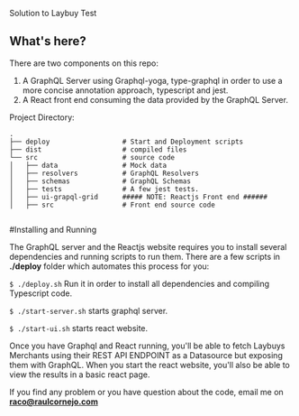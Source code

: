 Solution to Laybuy Test

## What's here?


There are two components on this repo:

1) A GraphQL Server using Graphql-yoga, type-graphql in order to use
a more concise annotation approach, typescript and jest. 
2) A React front end consuming the data provided by the GraphQL Server.

Project Directory:
```
.
├── deploy                  # Start and Deployment scripts
├── dist                    # compiled files
└── src                     # source code
│   ├── data                # Mock data 
│   ├── resolvers           # GraphQL Resolvers
│   ├── schemas             # GraphQL Schemas
│   ├── tests               # A few jest tests.
│   ├── ui-grapql-grid      ##### NOTE: Reactjs Front end ######
│   ├── src                 # Front end source code


```

#Installing and Running

The GraphQL server and the Reactjs website requires you to install several dependencies and running scripts to run them.
There are a few scripts in **./deploy** folder which automates this process for you:

`
$ ./deploy.sh
`
Run it in order to install all dependencies and compiling Typescript code.

`$ ./start-server.sh`
starts graphql server.

`$ ./start-ui.sh` starts react website.

Once you have Graphql and React running, you'll be able to fetch Laybuys Merchants using their REST API ENDPOINT as a Datasource but exposing them with GraphQL.
When you start the react website, you'll also be able to view the results in a basic react page.


If you find any problem or you have question about the code, email me on **raco@raulcornejo.com**
